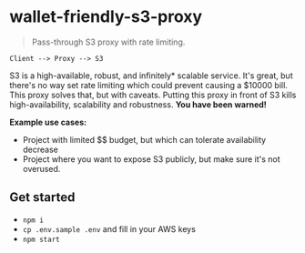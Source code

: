 # wallet-friendly-s3-proxy

> Pass-through S3 proxy with rate limiting.

```
Client --> Proxy --> S3
```

S3 is a high-available, robust, and infinitely* scalable service. It's great, but there's no way set
rate limiting which could prevent causing a $10000 bill. This proxy solves that, but with
caveats. Putting this proxy in front of S3 kills high-availability, scalability and robustness.
**You have been warned!**

**Example use cases:**

* Project with limited $$ budget, but which can tolerate availability decrease
* Project where you want to expose S3 publicly, but make sure it's not overused.



## Get started

* `npm i`
* `cp .env.sample .env` and fill in your AWS keys
* `npm start`
